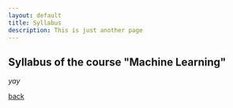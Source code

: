 ```yaml
---
layout: default
title: Syllabus
description: This is just another page
---
```


## Syllabus of the course "Machine Learning"

_yay_

[back](./)

